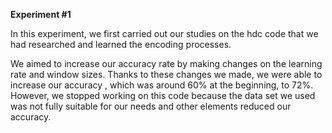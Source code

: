 **Experiment #1**

In this experiment, we first carried out our studies on the hdc code that we had researched and learned the encoding processes.

We aimed to increase our accuracy rate by making changes on the learning rate and window sizes. 
Thanks to these changes we made, we were able to increase our accuracy , which was around 60% at the beginning, to 72%. 
However, we stopped working on this code because the data set we used was not fully suitable for our needs and other elements reduced our accuracy.

